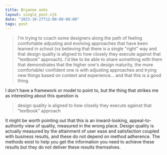 ```yaml
---
title: Bryanne asks
layout: single_post.njk
date: "2023-10-27T12:00:00-08:00"
tags: post
---
```

> I'm trying to coach some designers along the path of feeling comfortable adjusting and evolving approaches that have been learned in school (vs believing that there is a single "right" way and that design quality is aligned to how closely they execute against that "textbook" approach). I'd like to be able to share something with them that demonstrates that the higher one's design maturity, the more comfortable/ confident one is with adjusting approaches and trying new things based on context and experience... and that this is a good thing.

I don't have a framework or model to point to, but the thing that strikes me as interesting about this question is

> design quality is aligned to how closely they execute against that "textbook" approach

It might be worth pointing out that this is an inward-looking, appeal-to-authority view of quality, measured in the wrong place. Design quality is actually measured by the attainment of user ease and satisfaction coupled with business results, and these do not depend on method adherence. The methods exist to help you get the information you need to achieve these results but they do not deliver these results themselves.
